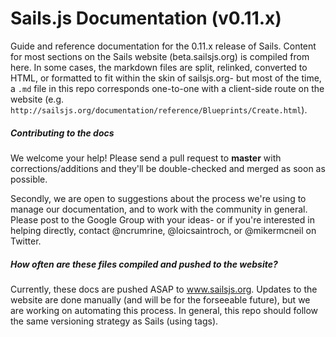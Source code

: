 # Sails.js Documentation (v0.11.x)


Guide and reference documentation for the 0.11.x release of Sails.  Content for most sections on the Sails website (beta.sailsjs.org) is compiled from here.  In some cases, the markdown files are split, relinked, converted to HTML, or formatted to fit within the skin of sailsjs.org- but most of the time, a `.md` file in this repo corresponds one-to-one with a client-side route on the website (e.g. `http://sailsjs.org/documentation/reference/Blueprints/Create.html`).


##### Contributing to the docs

We welcome your help!  Please send a pull request to **master** with corrections/additions and they'll be double-checked and merged as soon as possible.

Secondly, we are open to suggestions about the process we're using to manage our documentation, and to work with the community in general.  Please post to the Google Group with your ideas- or if you're interested in helping directly, contact @ncrumrine, @loicsaintroch, or @mikermcneil on Twitter.

##### How often are these files compiled and pushed to the website?

Currently, these docs are pushed ASAP to www.sailsjs.org. Updates to the website are done manually (and will be for the forseeable future), but we are working on automating this process. In general, this repo should follow the same versioning strategy as Sails (using tags).
